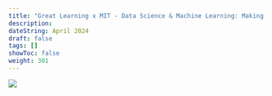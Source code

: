 ```yaml
---
title: "Great Learning x MIT - Data Science & Machine Learning: Making Data-Driven Decisions"
description:
dateString: April 2024
draft: false
tags: []
showToc: false
weight: 301
---
```


<!-- ### Description -->

![](/certifications/great_learning/dsmlcertificate.png)
